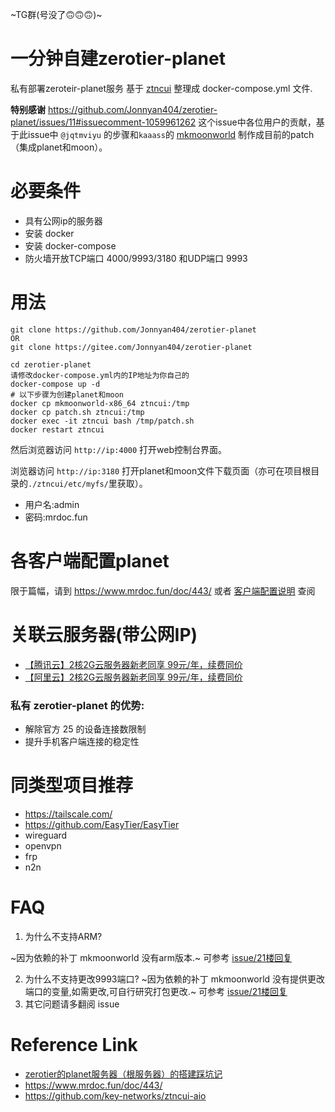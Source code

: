 ~TG群(号没了🙃🙃🙃)~

# 一分钟自建zerotier-planet

私有部署zeroteir-planet服务
基于 [ztncui](https://github.com/key-networks/ztncui-aio) 整理成 docker-compose.yml 文件.

**特别感谢** <https://github.com/Jonnyan404/zerotier-planet/issues/11#issuecomment-1059961262> 这个issue中各位用户的贡献，基于此issue中 `@jqtmviyu` 的步骤和`kaaass`的 [mkmoonworld](https://github.com/kaaass/ZeroTierOne/releases/tag/mkmoonworld-1.0) 制作成目前的patch（集成planet和moon）。

# 必要条件

- 具有公网ip的服务器
- 安装 docker
- 安装 docker-compose
- 防火墙开放TCP端口 4000/9993/3180 和UDP端口 9993

# 用法

```
git clone https://github.com/Jonnyan404/zerotier-planet
OR
git clone https://gitee.com/Jonnyan404/zerotier-planet

cd zerotier-planet
请修改docker-compose.yml内的IP地址为你自己的
docker-compose up -d
# 以下步骤为创建planet和moon
docker cp mkmoonworld-x86_64 ztncui:/tmp
docker cp patch.sh ztncui:/tmp
docker exec -it ztncui bash /tmp/patch.sh
docker restart ztncui
```

然后浏览器访问 `http://ip:4000` 打开web控制台界面。

浏览器访问 `http://ip:3180` 打开planet和moon文件下载页面（亦可在项目根目录的`./ztncui/etc/myfs/`里获取）。


- 用户名:admin
- 密码:mrdoc.fun

# 各客户端配置planet

限于篇幅，请到 <https://www.mrdoc.fun/doc/443/> 或者 [客户端配置说明](https://github.com/Jonnyan404/zerotier-planet/blob/main/%E5%AE%A2%E6%88%B7%E7%AB%AF%E4%BD%BF%E7%94%A8%E6%96%B9%E6%B3%95.md) 查阅


# 关联云服务器(带公网IP)

- [【腾讯云】2核2G云服务器新老同享 99元/年，续费同价](https://cloud.tencent.com/act/cps/redirect?redirect=6150&cps_key=0b1dfaf9bb573dac05abef76202dc8cc&from=console)
- [【阿里云】2核2G云服务器新老同享 99元/年，续费同价](https://www.aliyun.com/daily-act/ecs/activity_selection?userCode=79h2wrag)


### 私有 zerotier-planet 的优势:
- 解除官方 25 的设备连接数限制
- 提升手机客户端连接的稳定性

# 同类型项目推荐

- https://tailscale.com/
- https://github.com/EasyTier/EasyTier  
- wireguard
- openvpn
- frp
- n2n

# FAQ

1. 为什么不支持ARM?
   
  ~因为依赖的补丁 mkmoonworld 没有arm版本.~
可参考 [issue/21楼回复](https://github.com/Jonnyan404/zerotier-planet/issues/21#issuecomment-1322978949)

2. 为什么不支持更改9993端口?
   ~因为依赖的补丁 mkmoonworld 没有提供更改端口的变量,如需更改,可自行研究打包更改.~
   可参考 [issue/21楼回复](https://github.com/Jonnyan404/zerotier-planet/issues/21#issuecomment-1322978949)
5. 其它问题请多翻阅 issue


# Reference Link

- [zerotier的planet服务器（根服务器）的搭建踩坑记](https://www.emengweb.com/p/zerotier%E7%9A%84planet%E6%9C%8D%E5%8A%A1%E5%99%A8%EF%BC%88%E6%A0%B9%E6%9C%8D%E5%8A%A1%E5%99%A8%EF%BC%89%E7%9A%84%E6%90%AD%E5%BB%BA%E8%B8%A9%E5%9D%91%E8%AE%B0%E3%80%82%E6%97%A0%E9%9C%80zerotier%E5%AE%98%E7%BD%91%E8%B4%A6%E5%8F%B7%E3%80%82)
- <https://www.mrdoc.fun/doc/443/>
- <https://github.com/key-networks/ztncui-aio>
